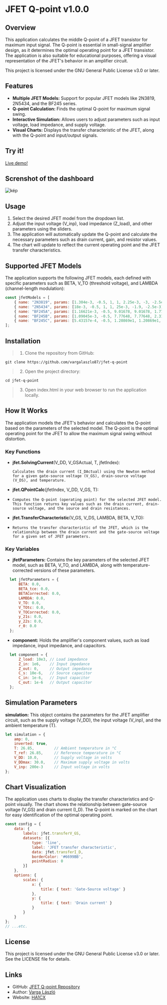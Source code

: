 # JFET Q-point v1.0.0

## Overview

This application calculates the middle Q-point of a JFET transistor for maximum input signal. The Q-point is essential in small-signal amplifier design, as it determines the optimal operating point for a JFET transistor. The application is also suitable for educational purposes, offering a visual representation of the JFET's behavior in an amplifier circuit.

This project is licensed under the GNU General Public License v3.0 or later.

## Features

- **Multiple JFET Models:** Support for popular JFET models like 2N3819, 2N5434, and the BF245 series.
- **Q-point Calculation:** Finds the optimal Q-point for maximum signal swing.
- **Interactive Simulation:** Allows users to adjust parameters such as input voltage, load impedance, and supply voltage.
- **Visual Charts:** Displays the transfer characteristic of the JFET, along with the Q-point and input/output signals.

## Try it!

[Live demo!](http://ha1cx.hu/jfet-q-point)


## Screnshot of the dashboard

![kép](https://github.com/user-attachments/assets/580ddf3b-286b-4a83-b03b-10e2e1853ae6)

## Usage

1. Select the desired JFET model from the dropdown list.
2. Adjust the input voltage (V_inp), load impedance (Z_load), and other parameters using the sliders.
3. The application will automatically update the Q-point and calculate the necessary parameters such as drain current, gain, and resistor values.
4. The chart will update to reflect the current operating point and the JFET transfer characteristics.

## Supported JFET Models

The application supports the following JFET models, each defined with specific parameters such as BETA, V_TO (threshold voltage), and LAMBDA (channel-length modulation):

```javascript
const jfetModels = [
    { name: "2N3819", params: [1.304e-3, -0.5, 1, 1, 2.25e-3, -3, -2.5e-3] },
    { name: "2N5434", params: [18e-3, -0.5, 1, 1, 25e-3, -1.9, -2.5e-3] },
    { name: "BF245A", params: [1.16621e-3, -0.5, 9.01678, 9.01678, 1.77211e-2, -1.7372, -2.5e-3] },
    { name: "BF245B", params: [1.09045e-3, -0.5, 7.77648, 7.77648, 2.31754e-2, -2.3085, -2.5e-3] },
    { name: "BF245C", params: [5.43157e-4, -0.5, 1.20869e1, 1.20869e1, 2.71505e-2, -5.0014, -2.5e-3] }
];
```

## Installation

> 1. Clone the repository from GitHub:

```git clone https://github.com/vargalaszlo87/jfet-q-point```

> 2. Open the project directory:

```cd jfet-q-point```

> 3. Open index.html in your web browser to run the application locally.

## How It Works

The application models the JFET's behavior and calculates the Q-point based on the parameters of the selected model. The Q-point is the optimal operating point for the JFET to allow the maximum signal swing without distortion.

### Key Functions

- **jfet.SolvingCurrent**(V_DD, V_GSActual, T, jfetIndex):

  ```Calculates the drain current (I_DActual) using the Newton method for a given gate-source voltage (V_GS), drain-source voltage (V_DS), and temperature.```

- **jfet.QPointCalc**(jfetIndex, V_DD, V_GS, T):
- 
  ```Computes the Q-point (operating point) for the selected JFET model. This function returns key values such as the drain current, drain-source voltage, and the source and drain resistances.```

- **jfet.TransferCharacteristic**(V_GS, V_DS, LAMBDA, BETA, V_TO):
- 
  ```Returns the transfer characteristic of the JFET, which is the relationship between the drain current and the gate-source voltage for a given set of JFET parameters.```

### Key Variables

- **jfetParameters:** Contains the key parameters of the selected JFET model, such as BETA, V_TO, and LAMBDA, along with temperature-corrected versions of these parameters.
```javascript
  let jfetParameters = {
      BETA: 0.0,
      BETA_tce: 0.0,
      BETACorrected: 0.0,
      LAMBDA: 0.0,
      V_TO: 0.0,
      V_TOtc: 0.0,
      V_TOCorrected: 0.0,
      y_21s: 0.0,
      y_22s: 0.0,
      r_0: 0.0
  };
```
  
- **component:** Holds the amplifier's component values, such as load impedance, input impedance, and capacitors.
```javascript
  let component = {
      Z_load: 10e3, // Load impedance
      Z_in: 1e6,    // Input impedance
      Z_out: 0,     // Output impedance
      C_s: 10e-6,   // Source capacitor
      C_in: 1e-6,   // Input capacitor
      C_out: 1e-6   // Output capacitor
  };
```

## Simulation Parameters

**simulation:** This object contains the parameters for the JFET amplifier circuit, such as the supply voltage (V_DD), the input voltage (V_inp), and the ambient temperature (T).

```javascript
let simulation = {
    amp: 0,
    inverted: true,
    T: 26.85,         // Ambient temperature in °C
    T_ref: 26.85,     // Reference temperature in °C
    V_DD: 10.0,       // Supply voltage in volts
    V_DDmax: 30.0,    // Maximum supply voltage in volts
    V_inp: 200e-3     // Input voltage in volts
};
```

## Chart Visualization

The application uses charts to display the transfer characteristics and Q-point visually. The chart shows the relationship between gate-source voltage (V_GS) and drain current (I_D). The Q-point is marked on the chart for easy identification of the optimal operating point.

```javascript
const config = {
    data: {
        labels: jfet.transferV_GS,
        datasets: [{
            type: 'line',
            label: 'JFET transfer characteristic',
            data: jfet.transferI_D,
            borderColor: '#6699BB',
            pointRadius: 0
        }]
    },
    options: {
        scales: {
            x: {
                title: { text: 'Gate-Source voltage' }
            },
            y: {
                title: { text: 'Drain current' }
            }
        }
    }
};
// ...etc.
```

## License

This project is licensed under the GNU General Public License v3.0 or later. See the LICENSE file for details.

## Links

- GitHub: [JFET Q-point Repository](https://github.com/vargalaszlo87/jfet-q-point)
- Author: [Varga László](http://vargalaszlo.com)
- Website: [HA1CX](http://ha1cx.hu)

